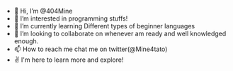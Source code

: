 - 👋 Hi, I’m @404Mine
- 👀 I’m interested in programming stuffs!
- 🌱 I’m currently learning Different types of beginner languages
- 💞️ I’m looking to collaborate on whenever am ready and well knowledged enough.
- 📫 How to reach me chat me on twitter(@Mine4tato)
- :v: I'm here to learn more and explore!

<!---
404Mine/404Mine is a ✨ special ✨ repository because its `README.md` (this file) appears on your GitHub profile.
You can click the Preview link to take a look at your changes.
--->
